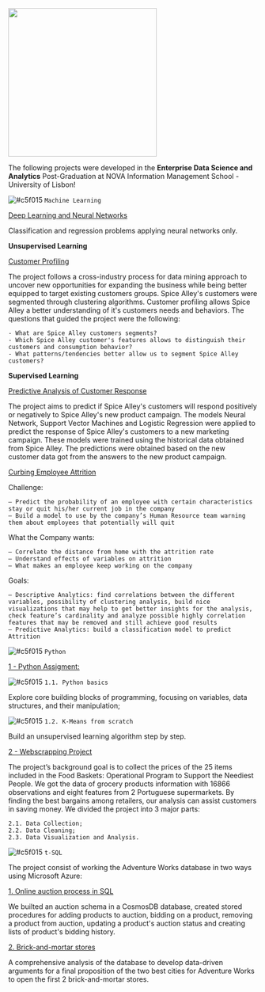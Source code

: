 <img src="https://github.com/AndrePatchy/NOVA-IMS/blob/main/novaimsimage.png?raw=true" width="300" height="300" /> 

The following projects were developed in the **Enterprise Data Science and Analytics** Post-Graduation at NOVA Information Management School - University of Lisbon!

![#c5f015](https://via.placeholder.com/15/c5f015/c5f015.png) `Machine Learning` <p> 

[Deep Learning and Neural Networks](./machine_learning/deep_learning/predict_imdb_reviews.ipynb) <p>
Classification and regression problems applying neural networks only.

__Unsupervised Learning__

[Customer Profiling](https://github.com/AndrePatchy/nova-ims/blob/main/machine_learning/ml_unsupervised_learning/Deliverables/DSML_202223_Cluster_Group21_Notebook.ipynb) <p> 
The project follows a cross-industry process for data mining approach to uncover new opportunities for expanding the business while being better equipped to target existing customers groups. Spice Alley's customers were segmented through clustering algorithms. Customer profiling allows Spice Alley a better understanding of it's customers needs and behaviors. The questions that guided the project were the following:

    - What are Spice Alley customers segments? 
    - Which Spice Alley customer's features allows to distinguish their customers and consumption behavior?
    - What patterns/tendencies better allow us to segment Spice Alley customers? 

__Supervised Learning__ <p> 
[Predictive Analysis of Customer Response](./machine_learning/ml_supervised_learning/Deliverables/DSML_202223_Predictive_Group21_Notebook.ipynb) <p> 
The project aims to predict if Spice Alley's customers will respond positively or negatively to Spice Alley's new product campaign. The models Neural Network, Support Vector Machines and Logistic Regression were applied to predict the response of Spice Alley's customers to a new marketing campaign. These models were trained using the historical data obtained from Spice Alley. The predictions were obtained based on the new customer data got from the answers to the new product campaign.  

[Curbing Employee Attrition](https://github.com/AndrePatchy/nova-ims/blob/main/machine_learning/curbing_employee_attrition/Curbing%20Employee%20Attrition%20NB.ipynb) <p>
Challenge:

    — Predict the probability of an employee with certain characteristics stay or quit his/her current job in the company
    — Build a model to use by the company’s Human Resource team warning them about employees that potentially will quit

What the Company wants: 

    — Correlate the distance from home with the attrition rate
    — Understand effects of variables on attrition
    — What makes an employee keep working on the company

Goals: 

    — Descriptive Analytics: find correlations between the different variables, possibility of clustering analysis, build nice visualizations that may help to get better insights for the analysis, check feature’s cardinality and analyze possible highly correlation features that may be removed and still achieve good results 
    — Predictive Analytics: build a classification model to predict Attrition

![#c5f015](https://via.placeholder.com/15/c5f015/c5f015.png) `Python` <p> 

[1 - Python Assigment:](./python/python_assignment.ipynb) 

![#c5f015](https://via.placeholder.com/15/c5f015/c5f015.png) `1.1. Python basics` <p> 
Explore core building blocks of programming, focusing on variables, data structures, and their manipulation;

![#c5f015](https://via.placeholder.com/15/c5f015/c5f015.png) `1.2. K-Means from scratch` <p> 
Build an unsupervised learning algorithm step by step.

[2 - Webscrapping Project](./python/webscrapping_project) <p>
The project’s background goal is to collect the prices of the 25 items included in the Food Baskets: Operational Program to Support the Neediest People. We got the data of grocery products information with 16866 observations and eight features from 2 Portuguese supermarkets. By finding the best bargains among retailers, our analysis can assist customers in saving money. We divided the project into 3 major parts:

    2.1. Data Collection;
    2.2. Data Cleaning;
    2.3. Data Visualization and Analysis.

![#c5f015](https://via.placeholder.com/15/c5f015/c5f015.png) `t-SQL` <p> 

The project consist of working the Adventure Works database in two ways using Microsoft Azure:

[1. Online auction process in SQL](./t-sql/auction_script.sql) <p> 
We builted an auction schema in a CosmosDB database, created stored procedures for adding products to auction, bidding on a product, removing a product from auction, updating a product's auction status and creating lists of product's bidding history. 

[2. Brick-and-mortar stores](./t-sql/part_2/Part_2_script.sql) <p>
A comprehensive analysis of the database to develop data-driven arguments for a final proposition of the two best cities for Adventure Works to open the first 2 brick-and-mortar stores. 
